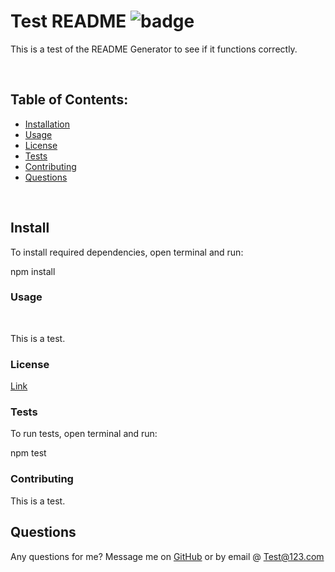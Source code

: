 # Test README ![badge](https://img.shields.io/badge/license-MIT-yellow.svg)

  This is a test of the README Generator to see if it functions correctly.


  <br>

  ## Table of Contents:
  * [Installation](#install)
  * [Usage](#usage)
  * [License](#license)
  * [Tests](#tests)
  * [Contributing](#contributing)
  * [Questions](#questions)

<br>

## Install
To install required dependencies, open terminal and run:
<br>

npm install

### Usage
<br>

This is a test.

### License
[Link](https://opensource.org/licenses/MIT)

### Tests
To run tests, open terminal and run: 
<br>

npm test

### Contributing
This is a test.

## Questions
Any questions for me? Message me on [GitHub](https://github.com/TestMcGee) or by email @ Test@123.com


